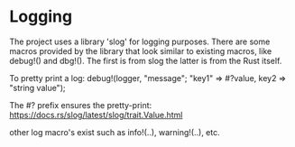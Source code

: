 

# Logging
The project uses a library 'slog' for logging purposes.
There are some macros provided by the library that look similar to existing macros, like debug!() and dbg!(). 
The first is from slog the latter is from the Rust itself.

To pretty print a log: 
debug!(logger, "message"; "key1" => #?value, key2 => "string value");

The #? prefix ensures the pretty-print: 
https://docs.rs/slog/latest/slog/trait.Value.html

other log macro's exist such as info!(..), warning!(..), etc.